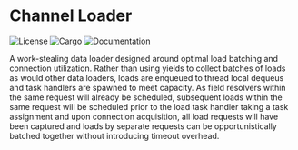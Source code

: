 # Channel Loader

![License](https://img.shields.io/badge/license-MIT-green.svg)
[![Cargo](https://img.shields.io/crates/v/deque-loader.svg)](https://crates.io/crates/deque-loader)
[![Documentation](https://docs.rs/deque-loader/badge.svg)](https://docs.rs/deque-loader)

A work-stealing data loader designed around optimal load batching and connection utilization. Rather than using yields to collect batches of loads as would other data loaders, loads are enqueued to thread local dequeus and task handlers are spawned to meet capacity. As field resolvers within the same request will already be scheduled, subsequent loads within the same request will be scheduled prior to the load task handler taking a task assignment and upon connection acquisition, all load requests will have been captured and loads by separate requests can be opportunistically batched together without introducing timeout overhead.
